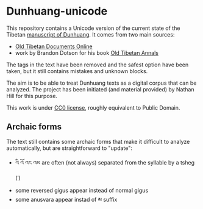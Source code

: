 # Dunhuang-unicode

This repository contains a Unicode version of the current state of the Tibetan [manuscript of Dunhuang](http://idp.bl.uk/). It comes from two main sources: 

- [Old Tibetan Documents Online](http://otdo.aa-ken.jp/)
- work by Brandon Dotson for his book [Old Tibetan Annals](http://verlag.oeaw.ac.at/The-Old-Tibetan-Annals)

The tags in the text have been removed and the safest option have been taken, but it still contains mistakes and unknown blocks.

The aim is to be able to treat Dunhuang texts as a digital corpus that can be analyzed. The project has been initiated (and material provided) by Nathan Hill for this purpose.

This work is under [CC0 license](LICENSE), roughly equivalent to Public Domain.

## Archaic forms

The text still contains some archaic forms that make it difficult to analyze automatically, but are straightforward to "update":

- འི འོ འང འམ are often (not always) separated from the syllable by a tsheg (་)
- some reversed gigus appear instead of normal gigus
- some anusvara appear instad of མ suffix
